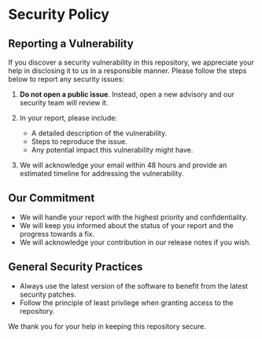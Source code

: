 # Security Policy

## Reporting a Vulnerability

If you discover a security vulnerability in this repository, we appreciate your help in disclosing it to us in a responsible manner. Please follow the steps below to report any security issues:

1. **Do not open a public issue**. Instead, open a new advisory and our security team  will review it.

2. In your report, please include:
   - A detailed description of the vulnerability.
   - Steps to reproduce the issue.
   - Any potential impact this vulnerability might have.

3. We will acknowledge your email within 48 hours and provide an estimated timeline for addressing the vulnerability.

## Our Commitment

- We will handle your report with the highest priority and confidentiality.
- We will keep you informed about the status of your report and the progress towards a fix.
- We will acknowledge your contribution in our release notes if you wish.


## General Security Practices

- Always use the latest version of the software to benefit from the latest security patches.
- Follow the principle of least privilege when granting access to the repository.

We thank you for your help in keeping this repository secure.
